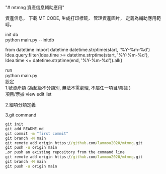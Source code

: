 "# mtmng 資產信息輔助應用" 

資產信息， 下載 MT CODE, 生成打印標籤， 管理資產圖片， 定義為輔助應用範疇。


init db   
python main.py --initdb   

from datetime import datetime
datetime.strptime(start, '%Y-%m-%d')
Idea.query.filter(Idea.time >= datetime.strptime(start, '%Y-%m-%d'),
                  Idea.time <= datetime.strptime(end, '%Y-%m-%d')).all()
   
run    
python main.py   
設定    
1.號資產類 (為超級不分類別, 無法不需處理, 不屬任一項目/票據 )   
項目/票據 
view
edit
list

2.細項分類定義  

3.git command
```cmd
git init
git add README.md
git commit -m "first commit"
git branch -M main
git remote add origin https://github.com/lammou2020/mtmng.git
git push -u origin main
…or push an existing repository from the command line
git remote add origin https://github.com/lammou2020/mtmng.git
git branch -M main
git push -u origin main
```